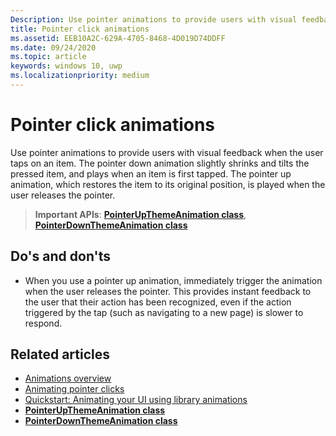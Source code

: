 ```yaml
---
Description: Use pointer animations to provide users with visual feedback when the user taps on an item.
title: Pointer click animations
ms.assetid: EEB10A2C-629A-4705-8468-4D019D74DDFF
ms.date: 09/24/2020
ms.topic: article
keywords: windows 10, uwp
ms.localizationpriority: medium
---
```

# Pointer click animations



Use pointer animations to provide users with visual feedback when the user taps on an item. The pointer down animation slightly shrinks and tilts the pressed item, and plays when an item is first tapped. The pointer up animation, which restores the item to its original position, is played when the user releases the pointer.


> **Important APIs**: [**PointerUpThemeAnimation class**](/uwp/api/Windows.UI.Xaml.Media.Animation.PointerUpThemeAnimation), [**PointerDownThemeAnimation class**](/uwp/api/Windows.UI.Xaml.Media.Animation.PointerDownThemeAnimation)


## Do's and don'ts

-   When you use a pointer up animation, immediately trigger the animation when the user releases the pointer. This provides instant feedback to the user that their action has been recognized, even if the action triggered by the tap (such as navigating to a new page) is slower to respond.

## Related articles

* [Animations overview](./xaml-animation.md)
* [Animating pointer clicks](/previous-versions/windows/apps/jj649432(v=win.10))
* [Quickstart: Animating your UI using library animations](/previous-versions/windows/apps/hh452703(v=win.10))
* [**PointerUpThemeAnimation class**](/uwp/api/Windows.UI.Xaml.Media.Animation.PointerUpThemeAnimation)
* [**PointerDownThemeAnimation class**](/uwp/api/Windows.UI.Xaml.Media.Animation.PointerDownThemeAnimation)

 

 
